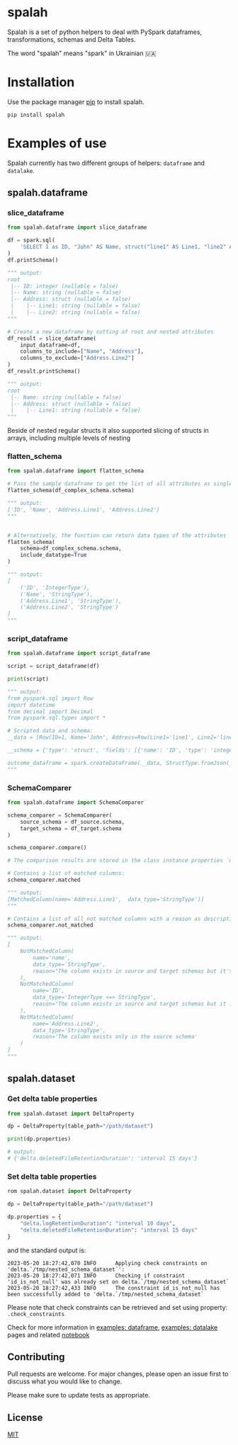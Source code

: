 # spalah

Spalah is a set of python helpers to deal with PySpark dataframes, transformations, schemas and Delta Tables.

The word "spalah" means "spark" in Ukrainian 🇺🇦 

# Installation

Use the package manager [pip](https://pip.pypa.io/en/stable/) to install spalah.

```bash
pip install spalah
```

# Examples of use
Spalah currently has two different groups of helpers: `dataframe` and `datalake`.

## spalah.dataframe

### slice_dataframe

```python
from spalah.dataframe import slice_dataframe

df = spark.sql(
    'SELECT 1 as ID, "John" AS Name, struct("line1" AS Line1, "line2" AS Line2) AS Address'
)
df.printSchema()

""" output:
root
 |-- ID: integer (nullable = false)
 |-- Name: string (nullable = false)
 |-- Address: struct (nullable = false)
 |    |-- Line1: string (nullable = false)
 |    |-- Line2: string (nullable = false)
"""

# Create a new dataframe by cutting of root and nested attributes
df_result = slice_dataframe(
    input_dataframe=df,
    columns_to_include=["Name", "Address"],
    columns_to_exclude=["Address.Line2"]
)
df_result.printSchema()

""" output:
root
 |-- Name: string (nullable = false)
 |-- Address: struct (nullable = false)
 |    |-- Line1: string (nullable = false)
"""
```

Beside of nested regular structs it also supported slicing of structs in arrays, including multiple levels of nesting


### flatten_schema

```python
from spalah.dataframe import flatten_schema

# Pass the sample dataframe to get the list of all attributes as single dimension list
flatten_schema(df_complex_schema.schema)

""" output:
['ID', 'Name', 'Address.Line1', 'Address.Line2']
"""


# Alternatively, the function can return data types of the attributes
flatten_schema(
    schema=df_complex_schema.schema,
    include_datatype=True
)

""" output:
[
    ('ID', 'IntegerType'),
    ('Name', 'StringType'),
    ('Address.Line1', 'StringType'),
    ('Address.Line2', 'StringType')
]
"""
```

### script_dataframe

```python
from spalah.dataframe import script_dataframe

script = script_dataframe(df)

print(script)

""" output:
from pyspark.sql import Row
import datetime
from decimal import Decimal
from pyspark.sql.types import *

# Scripted data and schema:
__data = [Row(ID=1, Name='John', Address=Row(Line1='line1', Line2='line2'))]

__schema = {'type': 'struct', 'fields': [{'name': 'ID', 'type': 'integer', 'nullable': False, 'metadata': {}}, {'name': 'Name', 'type': 'string', 'nullable': False, 'metadata': {}}, {'name': 'Address', 'type': {'type': 'struct', 'fields': [{'name': 'Line1', 'type': 'string', 'nullable': False, 'metadata': {}}, {'name': 'Line2', 'type': 'string', 'nullable': False, 'metadata': {}}]}, 'nullable': False, 'metadata': {}}]}

outcome_dataframe = spark.createDataFrame(__data, StructType.fromJson(__schema))
"""
```

### SchemaComparer

```python
from spalah.dataframe import SchemaComparer

schema_comparer = SchemaComparer(
    source_schema = df_source.schema,
    target_schema = df_target.schema
)

schema_comparer.compare()

# The comparison results are stored in the class instance properties `matched` and `not_matched`

# Contains a list of matched columns:
schema_comparer.matched

""" output:
[MatchedColumn(name='Address.Line1',  data_type='StringType')]
"""

# Contains a list of all not matched columns with a reason as description of non-match:
schema_comparer.not_matched

""" output:
[
    NotMatchedColumn(
        name='name', 
        data_type='StringType', 
        reason="The column exists in source and target schemas but it's name is case-mismatched"
    ),
    NotMatchedColumn(
        name='ID', 
        data_type='IntegerType <=> StringType', 
        reason='The column exists in source and target schemas but it is not matched by a data type'
    ),
    NotMatchedColumn(
        name='Address.Line2', 
        data_type='StringType', 
        reason='The column exists only in the source schema'
    )
]
"""
```

## spalah.dataset

### Get delta table properties

```python
from spalah.dataset import DeltaProperty

dp = DeltaProperty(table_path="/path/dataset")

print(dp.properties) 

# output: 
# {'delta.deletedFileRetentionDuration': 'interval 15 days'}
```

### Set delta table properties

```python
rom spalah.dataset import DeltaProperty

dp = DeltaProperty(table_path="/path/dataset")

dp.properties = {
    "delta.logRetentionDuration": "interval 10 days",
    "delta.deletedFileRetentionDuration": "interval 15 days"
}

```
and the standard output is:

```
2023-05-20 18:27:42,070 INFO      Applying check constraints on 'delta.`/tmp/nested_schema_dataset`':
2023-05-20 18:27:42,071 INFO      Checking if constraint 'id_is_not_null' was already set on delta.`/tmp/nested_schema_dataset`
2023-05-20 18:27:42,433 INFO      The constraint id_is_not_null has been successfully added to 'delta.`/tmp/nested_schema_dataset`
```

Please note that check constraints can be retrieved and set using property: `.check_constraints`

Check for more information in [examples: dataframe](docs/examples/dataframe.md), [examples: datalake](docs/examples/dataset.md) pages and related [notebook](docs/usage.ipynb)

## Contributing
Pull requests are welcome. For major changes, please open an issue first to discuss what you would like to change.

Please make sure to update tests as appropriate.

## License
[MIT](https://choosealicense.com/licenses/mit/)
